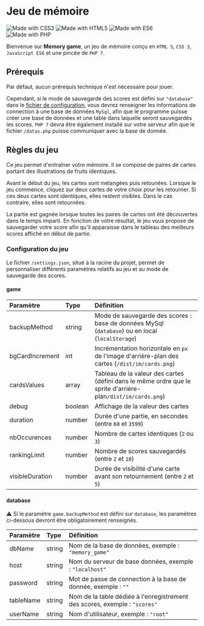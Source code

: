 # Jeu de mémoire

![Made with CSS3](https://img.shields.io/badge/Made%20with-CSS3-blue) ![Made with HTML5](https://img.shields.io/badge/Made%20with-HTML5-orange) ![Made with ES6](https://img.shields.io/badge/Made%20with-ES6-yellow) ![Made with PHP](https://img.shields.io/badge/Made%20with-PHP7-blue)

Bienvenue sur **Memory game**, un jeu de mémoire conçu en `HTML 5`, `CSS 3`, `JavaScript ES6` et une pincée de `PHP 7`.

## Prérequis

Par défaut, aucun prérequis technique n'est nécessaire pour jouer.

Cependant, si le mode de sauvegarde des scores est défini sur `"database"` dans le [fichier de configuration](#Configuration-du-jeu), vous devrez renseigner les informations de connection à une base de données `MySql`, afin que le programme puisse créer une base de données et une table dans laquelle seront sauvegardés les scores. `PHP 7` devra être également installé sur votre serveur afin que le fichier `/datas.php` puisse communiquer avec la base de donnée.

## Règles du jeu

Ce jeu permet d'entraîner votre mémoire. Il se compose de paires de cartes portant des illustrations de fruits identiques.

Avant le début du jeu, les cartes sont mélangées puis retounées. Lorsque le jeu commence, cliquez sur deux cartes de votre choix pour les retourner. Si ces deux cartes sont identiques, elles restent visibles. Dans le cas contraire, elles sont retournées.

La partie est gagnée lorsque toutes les paires de cartes ont été découvertes dans le temps imparti. En fonction de votre résultat, le jeu vous propose de sauvegarder votre score afin qu'il apparaisse dans le tableau des meilleurs scores affiché en début de partie.

### Configuration du jeu

Le fichier `/settings.json`, situé à la racine du projet, permet de personnaliser différents paramètres relatifs au jeu et au mode de sauvegarde des scores.

#### game

| Paramètre       | Type     | Définition                                                                                                   |
| :-------------- | :------- | :----------------------------------------------------------------------------------------------------------- |
| backupMethod    | string   | Mode de sauvegarde des scores : base de données MySql (`database`) ou en local (`localStorage`)              |
| bgCardIncrement | int      | Incrémentation horizontale en `px` de l'image d'arrière-plan des cartes (`/dist/im/cards.png`)               |
| cardsValues     | array    | Tableau de la valeur des cartes (défini dans le même ordre que le sprite d'arrière-plan`/dist/im/cards.png`) |
| debug           | boolean  | Affichage de la valeur des cartes                                                                            |
| duration        | number   | Durée d'une partie, en secondes (entre `60` et `3599`)                                                       |
| nbOccurences    | number   | Nombre de cartes identiques (`2` ou `3`)                                                                     |
| rankingLimit    | number   | Nombre de scores sauvegardés (entre `2` et `10`)                                                             |
| visibleDuration | number   | Durée de visibilité d'une carte avant son retournement (entre `2` et `5`)                                    |

#### database

:warning: Si le paramètre `game.backupMethod` est défini sur `database`, les paramètres ci-dessous devront être obligatoirement renseignés.

| Paramètre | Type   | Définition                                                                                                   |
| :-------- | :----- | :----------------------------------------------------------------------------------------------------------- |
| dbName    | string | Nom de la base de données, exemple : `"memory_game"`                                                         |
| host      | string | Nom du serveur de base données, exemple : `"localhost"`                                                      |
| password  | string | Mot de passe de connection à la base de donnée, exemple : `""`                                               |
| tableName | string | Nom de la table dédiée à l'enregistrement des scores, exemple : `"scores"`                                   |
| userName  | string | Nom d'utilisateur, exemple : `"root"`                                                                        |
